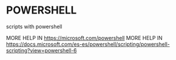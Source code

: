 # POWERSHELL
scripts with powershell

MORE HELP IN https://microsoft.com/powershell
MORE HELP IN https://docs.microsoft.com/es-es/powershell/scripting/powershell-scripting?view=powershell-6


